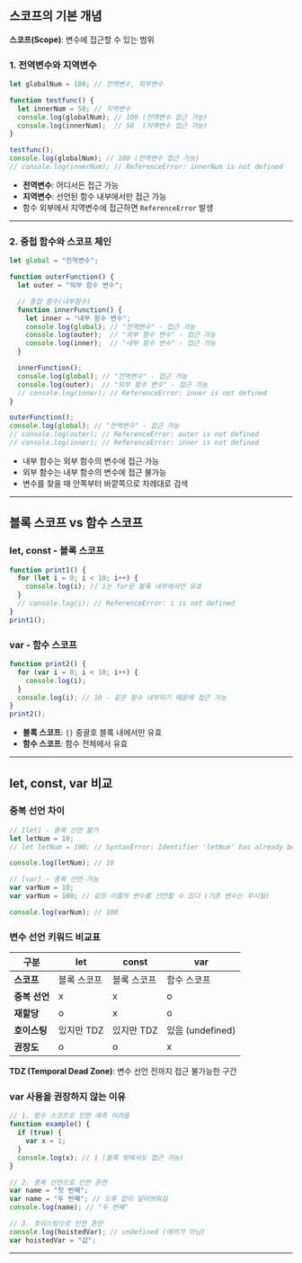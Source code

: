 
## 스코프의 기본 개념

**스코프(Scope)**: 변수에 접근할 수 있는 범위

### 1. 전역변수와 지역변수

```javascript
let globalNum = 100; // 전역변수, 외부변수

function testfunc() {
  let innerNum = 50; // 지역변수
  console.log(globalNum); // 100 (전역변수 접근 가능)
  console.log(innerNum);  // 50  (지역변수 접근 가능)
}

testfunc();
console.log(globalNum); // 100 (전역변수 접근 가능)
// console.log(innerNum); // ReferenceError: innerNum is not defined
```

- **전역변수**: 어디서든 접근 가능
- **지역변수**: 선언된 함수 내부에서만 접근 가능
- 함수 외부에서 지역변수에 접근하면 `ReferenceError` 발생

---
### 2. 중첩 함수와 스코프 체인

```javascript
let global = "전역변수";

function outerFunction() {
  let outer = "외부 함수 변수";

  // 중첩 함수(내부함수)
  function innerFunction() {
    let inner = "내부 함수 변수";
    console.log(global); // "전역변수" - 접근 가능
    console.log(outer);  // "외부 함수 변수" - 접근 가능
    console.log(inner);  // "내부 함수 변수" - 접근 가능
  }

  innerFunction();
  console.log(global); // "전역변수" - 접근 가능
  console.log(outer);  // "외부 함수 변수" - 접근 가능
  // console.log(inner); // ReferenceError: inner is not defined
}

outerFunction();
console.log(global); // "전역변수" - 접근 가능
// console.log(outer); // ReferenceError: outer is not defined
// console.log(inner); // ReferenceError: inner is not defined
```

- 내부 함수는 외부 함수의 변수에 접근 가능
- 외부 함수는 내부 함수의 변수에 접근 불가능
- 변수를 찾을 때 안쪽부터 바깥쪽으로 차례대로 검색

---
## 블록 스코프 vs 함수 스코프

### let, const - 블록 스코프

```javascript
function print1() {
  for (let i = 0; i < 10; i++) {
    console.log(i); // i는 for문 블록 내부에서만 유효
  }
  // console.log(i); // ReferenceError: i is not defined
}
print1();
```

### var - 함수 스코프

```javascript
function print2() {
  for (var i = 0; i < 10; i++) {
    console.log(i);
  }
  console.log(i); // 10 - 같은 함수 내부이기 때문에 접근 가능
}
print2();
```

- **블록 스코프**: `{}` 중괄호 블록 내에서만 유효
- **함수 스코프**: 함수 전체에서 유효

---

## let, const, var 비교

### 중복 선언 차이

```javascript
// [let] - 중복 선언 불가
let letNum = 10;
// let letNum = 100; // SyntaxError: Identifier 'letNum' has already been declared

console.log(letNum); // 10

// [var] - 중복 선언 가능
var varNum = 10;
var varNum = 100; // 같은 이름의 변수를 선언할 수 있다 (기존 변수는 무시됨)

console.log(varNum); // 100
```

### 변수 선언 키워드 비교표

| 구분        | let     | const   | var            |
| --------- | ------- | ------- | -------------- |
| **스코프**   | 블록 스코프  | 블록 스코프  | 함수 스코프         |
| **중복 선언** | x       | x       | o              |
| **재할당**   | o       | x       | o              |
| **호이스팅**  | 있지만 TDZ | 있지만 TDZ | 있음 (undefined) |
| **권장도**   | o       | o       | x              |

**TDZ (Temporal Dead Zone)**: 변수 선언 전까지 접근 불가능한 구간

### var 사용을 권장하지 않는 이유

```javascript
// 1. 함수 스코프로 인한 예측 어려움
function example() {
  if (true) {
    var x = 1;
  }
  console.log(x); // 1 (블록 밖에서도 접근 가능)
}

// 2. 중복 선언으로 인한 혼란
var name = "첫 번째";
var name = "두 번째"; // 오류 없이 덮어씌워짐
console.log(name); // "두 번째"

// 3. 호이스팅으로 인한 혼란
console.log(hoistedVar); // undefined (에러가 아님)
var hoistedVar = "값";
```

---